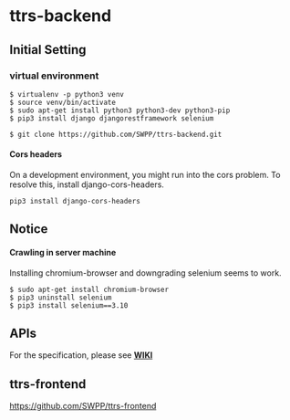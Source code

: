 # ttrs-backend

## Initial Setting
### virtual environment
```console
$ virtualenv -p python3 venv
$ source venv/bin/activate
$ sudo apt-get install python3 python3-dev python3-pip
$ pip3 install django djangorestframework selenium
```
```console
$ git clone https://github.com/SWPP/ttrs-backend.git
```

#### Cors headers
On a development environment, you might run into the cors problem.
To resolve this, install django-cors-headers.
```console
pip3 install django-cors-headers
```

## Notice
#### Crawling in server machine
Installing chromium-browser and downgrading selenium seems to work.
```console
$ sudo apt-get install chromium-browser
$ pip3 uninstall selenium
$ pip3 install selenium==3.10
```

## APIs
For the specification, please see [**WIKI**](https://github.com/SWPP/ttrs-backend/wiki/RESTful-API)

## ttrs-frontend
https://github.com/SWPP/ttrs-frontend
